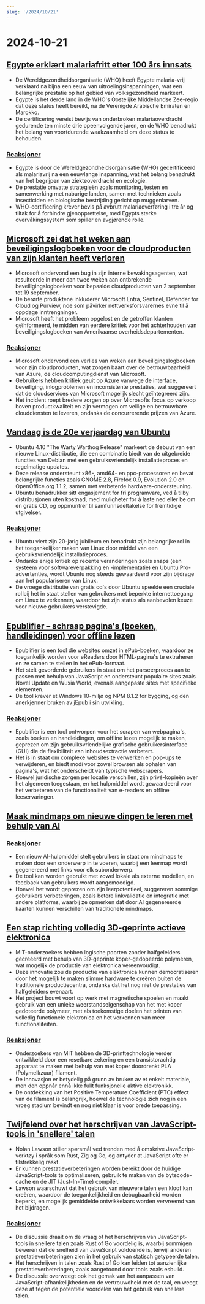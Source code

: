 ```yaml
---
slug: '/2024/10/21'
---
```


# 2024-10-21

## [Egypte erklært malariafritt etter 100 års innsats](https://www.bbc.com/news/articles/cm2yl8pjgn2o)

- De Wereldgezondheidsorganisatie (WHO) heeft Egypte malaria-vrij verklaard na bijna een eeuw van uitroeiingsinspanningen, wat een belangrijke prestatie op het gebied van volksgezondheid markeert.
- Egypte is het derde land in de WHO's Oostelijke Middellandse Zee-regio dat deze status heeft bereikt, na de Verenigde Arabische Emiraten en Marokko.
- De certificering vereist bewijs van onderbroken malariaoverdracht gedurende ten minste drie opeenvolgende jaren, en de WHO benadrukt het belang van voortdurende waakzaamheid om deze status te behouden.

### [Reaksjoner](https://news.ycombinator.com/item?id=41903616)

- Egypte is door de Wereldgezondheidsorganisatie (WHO) gecertificeerd als malariavrij na een eeuwlange inspanning, wat het belang benadrukt van het begrijpen van ziekteoverdracht en ecologie.
- De prestatie omvatte strategieën zoals monitoring, testen en samenwerking met naburige landen, samen met technieken zoals insecticiden en biologische bestrijding gericht op muggenlarven.
- WHO-certificering krever bevis på avbrutt malariaoverføring i tre år og tiltak for å forhindre gjenopprettelse, med Egypts sterke overvåkingssystem som spiller en avgjørende rolle.

## [Microsoft zei dat het weken aan beveiligingslogboeken voor de cloudproducten van zijn klanten heeft verloren](https://techcrunch.com/2024/10/17/microsoft-said-it-lost-weeks-of-security-logs-for-its-customers-cloud-products/)

- Microsoft ondervond een bug in zijn interne bewakingsagenten, wat resulteerde in meer dan twee weken aan ontbrekende beveiligingslogboeken voor bepaalde cloudproducten van 2 september tot 19 september.
- De berørte produktene inkluderer Microsoft Entra, Sentinel, Defender for Cloud og Purview, noe som påvirker nettverksforsvarernes evne til å oppdage inntrengninger.
- Microsoft heeft het probleem opgelost en de getroffen klanten geïnformeerd, te midden van eerdere kritiek voor het achterhouden van beveiligingslogboeken van Amerikaanse overheidsdepartementen.

### [Reaksjoner](https://news.ycombinator.com/item?id=41898723)

- Microsoft ondervond een verlies van weken aan beveiligingslogboeken voor zijn cloudproducten, wat zorgen baart over de betrouwbaarheid van Azure, de cloudcomputingdienst van Microsoft.
- Gebruikers hebben kritiek geuit op Azure vanwege de interface, beveiliging, inlogproblemen en inconsistente prestaties, wat suggereert dat de cloudservices van Microsoft mogelijk slecht geïntegreerd zijn.
- Het incident roept bredere zorgen op over Microsofts focus op verkoop boven productkwaliteit en zijn vermogen om veilige en betrouwbare clouddiensten te leveren, ondanks de concurrerende prijzen van Azure.

## [Vandaag is de 20e verjaardag van Ubuntu](https://lists.ubuntu.com/archives/ubuntu-announce/2004-October/000003.html)

- Ubuntu 4.10 "The Warty Warthog Release" markeert de debuut van een nieuwe Linux-distributie, die een combinatie biedt van de uitgebreide functies van Debian met een gebruiksvriendelijk installatieproces en regelmatige updates.
- Deze release ondersteunt x86-, amd64- en ppc-processoren en bevat belangrijke functies zoals GNOME 2.8, Firefox 0.9, Evolution 2.0 en OpenOffice.org 1.1.2, samen met verbeterde hardware-ondersteuning.
- Ubuntu benadrukker sitt engasjement for fri programvare, ved å tilby distribusjonen uten kostnad, med muligheter for å laste ned eller be om en gratis CD, og oppmuntrer til samfunnsdeltakelse for fremtidige utgivelser.

### [Reaksjoner](https://news.ycombinator.com/item?id=41898736)

- Ubuntu viert zijn 20-jarig jubileum en benadrukt zijn belangrijke rol in het toegankelijker maken van Linux door middel van een gebruiksvriendelijk installatieproces.
- Ondanks enige kritiek op recente veranderingen zoals snaps (een systeem voor softwareverpakking en -implementatie) en Ubuntu Pro-advertenties, wordt Ubuntu nog steeds gewaardeerd voor zijn bijdrage aan het populariseren van Linux.
- De vroege distributie van gratis cd's door Ubuntu speelde een cruciale rol bij het in staat stellen van gebruikers met beperkte internettoegang om Linux te verkennen, waardoor het zijn status als aanbevolen keuze voor nieuwe gebruikers verstevigde.

## [Epublifier – schraap pagina's (boeken, handleidingen) voor offline lezen](https://github.com/maoserr/epublifier)

- Epublifier is een tool die websites omzet in ePub-boeken, waardoor ze toegankelijk worden voor eReaders door HTML-pagina's te extraheren en ze samen te stellen in het ePub-formaat.
- Het stelt gevorderde gebruikers in staat om het parseerproces aan te passen met behulp van JavaScript en ondersteunt populaire sites zoals Novel Update en Wuxia World, evenals aangepaste sites met specifieke elementen.
- De tool krever et Windows 10-miljø og NPM 8.1.2 for bygging, og den anerkjenner bruken av jEpub i sin utvikling.

### [Reaksjoner](https://news.ycombinator.com/item?id=41903864)

- Epublifier is een tool ontworpen voor het scrapen van webpagina's, zoals boeken en handleidingen, om offline lezen mogelijk te maken, geprezen om zijn gebruiksvriendelijke grafische gebruikersinterface (GUI) die de flexibiliteit van inhoudsextractie verbetert.
- Het is in staat om complexe websites te verwerken en pop-ups te verwijderen, en biedt modi voor zowel browsen als ophalen van pagina's, wat het onderscheidt van typische webscrapers.
- Hoewel juridische zorgen per locatie verschillen, zijn privé-kopieën over het algemeen toegestaan, en het hulpmiddel wordt gewaardeerd voor het verbeteren van de functionaliteit van e-readers en offline leeservaringen.

## [Maak mindmaps om nieuwe dingen te leren met behulp van AI](https://github.com/aotakeda/learn-thing)

### [Reaksjoner](https://news.ycombinator.com/item?id=41898076)

- Een nieuw AI-hulpmiddel stelt gebruikers in staat om mindmaps te maken door een onderwerp in te voeren, waarbij een leermap wordt gegenereerd met links voor elk subonderwerp.
- De tool kan worden gebruikt met zowel lokale als externe modellen, en feedback van gebruikers wordt aangemoedigd.
- Hoewel het wordt geprezen om zijn leerpotentieel, suggereren sommige gebruikers verbeteringen, zoals betere linkvalidatie en integratie met andere platforms, waarbij ze opmerken dat door AI gegenereerde kaarten kunnen verschillen van traditionele mindmaps.

## [Een stap richting volledig 3D-geprinte actieve elektronica](https://news.mit.edu/2024/mit-team-takes-major-step-toward-fully-3d-printed-active-electronics-1015)

- MIT-onderzoekers hebben logische poorten zonder halfgeleiders gecreëerd met behulp van 3D-geprinte koper-gedopeerde polymeren, wat mogelijk de productie van elektronica vereenvoudigt.
- Deze innovatie zou de productie van elektronica kunnen democratiseren door het mogelijk te maken slimme hardware te creëren buiten de traditionele productiecentra, ondanks dat het nog niet de prestaties van halfgeleiders evenaart.
- Het project bouwt voort op werk met magnetische spoelen en maakt gebruik van een unieke weerstandseigenschap van het met koper gedoteerde polymeer, met als toekomstige doelen het printen van volledig functionele elektronica en het verkennen van meer functionaliteiten.

### [Reaksjoner](https://news.ycombinator.com/item?id=41899873)

- Onderzoekers van MIT hebben de 3D-printtechnologie verder ontwikkeld door een resetbare zekering en een transistorachtig apparaat te maken met behulp van met koper doordrenkt PLA (Polymelkzuur) filament.
- De innovasjon er betydelig på grunn av bruken av et enkelt materiale, men den oppnår ennå ikke fullt funksjonelle aktive elektronikk.
- De ontdekking van het Positive Temperature Coefficient (PTC) effect van de filament is belangrijk, hoewel de technologie zich nog in een vroeg stadium bevindt en nog niet klaar is voor brede toepassing.

## [Twijfelend over het herschrijven van JavaScript-tools in 'snellere' talen](https://nolanlawson.com/2024/10/20/why-im-skeptical-of-rewriting-javascript-tools-in-faster-languages/)

- Nolan Lawson stiller spørsmål ved trenden med å omskrive JavaScript-verktøy i språk som Rust, Zig og Go, og antyder at JavaScript ofte er tilstrekkelig raskt.
- Er kunnen prestatieverbeteringen worden bereikt door de huidige JavaScript-tools te optimaliseren, gebruik te maken van de bytecode-cache en de JIT (Just-In-Time) compiler.
- Lawson waarschuwt dat het gebruik van nieuwere talen een kloof kan creëren, waardoor de toegankelijkheid en debugbaarheid worden beperkt, en mogelijk gemiddelde ontwikkelaars worden vervreemd van het bijdragen.

### [Reaksjoner](https://news.ycombinator.com/item?id=41898603)

- De discussie draait om de vraag of het herschrijven van JavaScript-tools in snellere talen zoals Rust of Go voordelig is, waarbij sommigen beweren dat de snelheid van JavaScript voldoende is, terwijl anderen prestatieverbeteringen zien in het gebruik van statisch getypeerde talen.
- Het herschrijven in talen zoals Rust of Go kan leiden tot aanzienlijke prestatieverbeteringen, zoals aangetoond door tools zoals esbuild.
- De discussie overweegt ook het gemak van het aanpassen van JavaScript-afhankelijkheden en de vertrouwdheid met de taal, en weegt deze af tegen de potentiële voordelen van het gebruik van snellere talen.

<head>
  <meta property="og:title" content="Egypte erklært malariafritt etter 100 års innsats" />
  <meta property="og:type" content="website" />
  <meta property="og:image" content="https://og.cho.sh/api/og/?title=Egypte%20erkl%C3%A6rt%20malariafritt%20etter%20100%20%C3%A5rs%20innsats&subheading=mandag%2021.%20oktober%202024%3A%20Sammendrag%20av%20Hacker%20News" />
</head>
